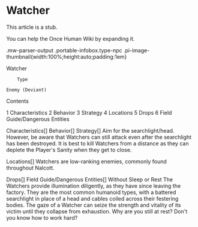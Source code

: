 # Watcher

This article is a stub.
        
You can help the Once Human Wiki by expanding it.

        
    
.mw-parser-output .portable-infobox.type-npc .pi-image-thumbnail{width:100%;height:auto;padding:1em}

Watcher


	
		
		
	
	


	

	
		Type
	
	Enemy (Deviant)




Contents

1 Characteristics
2 Behavior
3 Strategy
4 Locations
5 Drops
6 Field Guide/Dangerous Entities



Characteristics[]
Behavior[]
Strategy[]
Aim for the searchlight/head. However, be aware that Watchers can still attack even after the searchlight has been destroyed. It is best to kill Watchers from a distance as they can deplete the Player's Sanity when they get to close.

Locations[]
Watchers are low-ranking enemies, commonly found throughout Nalcott.

Drops[]
Field Guide/Dangerous Entities[]
Without Sleep or Rest
The Watchers provide illumination diligently, as they have since leaving the factory.
They are the most common humanoid types, with a battered searchlight in place of a head and cables coiled across their festering bodies.
The gaze of a Watcher can seize the strength and vitality of its victim until they collapse from exhaustion.
Why are you still at rest? Don't you know how to work hard?
